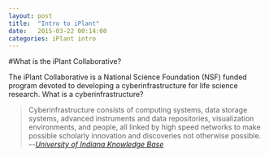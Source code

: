 ```yaml
---
layout: post
title:  "Intro to iPlant"
date:   2015-03-22 00:14:00
categories: iPlant intro
---
```


#What is the iPlant Collaborative?

The iPlant Collaborative is a National Science Foundation (NSF) funded program devoted to developing a cyberinfrastructure for life science research. 
What is a cyberinfrastructure?

>Cyberinfrastructure consists of computing systems, data storage systems, advanced instruments and data repositories, visualization environments, and people, 
>all linked by high speed networks to make possible scholarly innovation and discoveries
>not otherwise possible.
>--<cite>[University of Indiana Knowledge Base](https://kb.iu.edu/d/auhf)</cite>